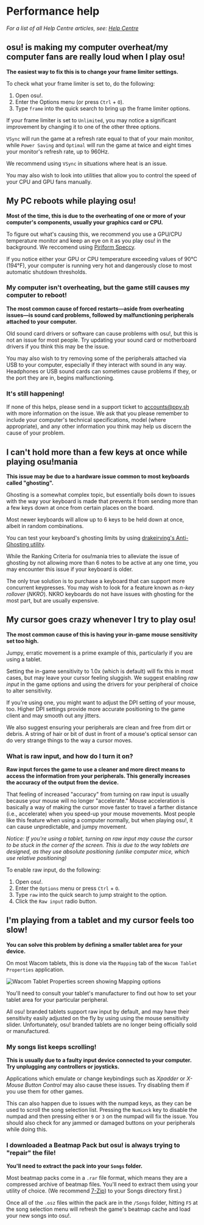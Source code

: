 # Performance help

*For a list of all Help Centre articles, see: [Help Centre](/wiki/Help_Centre)*

## osu! is making my computer overheat/my computer fans are really loud when I play osu!

**The easiest way to fix this is to change your frame limiter settings.**

To check what your frame limiter is set to, do the following:

1. Open osu!.
2. Enter the Options menu (or press `Ctrl` + `O`).
3. Type `frame` into the quick search to bring up the frame limiter options.

If your frame limiter is set to `Unlimited`, you may notice a significant improvement by changing it to one of the other three options.

`VSync` will run the game at a refresh rate equal to that of your main monitor, while `Power Saving` and `Optimal` will run the game at twice and eight times your monitor's refresh rate, up to 960Hz.

We recommend using `VSync` in situations where heat is an issue.

You may also wish to look into utilities that allow you to control the speed of your CPU and GPU fans manually.

## My PC reboots while playing osu!

**Most of the time, this is due to the overheating of one or more of your computer's components, usually your graphics card or CPU.**

To figure out what's causing this, we recommend you use a GPU/CPU temperature monitor and keep an eye on it as you play osu! in the background. We reccomend using [Piriform Speccy](https://www.piriform.com/speccy).

If you notice either your GPU or CPU temperature exceeding values of 90°C (194°F), your computer is running very hot and dangerously close to most automatic shutdown thresholds.

### My computer isn't overheating, but the game still causes my computer to reboot!

**The most common cause of forced restarts—aside from overheating issues—is sound card problems, followed by malfunctioning peripherals attached to your computer.**

Old sound card drivers or software can cause problems with osu!, but this is not an issue for most people. Try updating your sound card or motherboard drivers if you think this may be the issue.

You may also wish to try removing some of the peripherals attached via USB to your computer, especially if they interact with sound in any way. Headphones or USB sound cards can sometimes cause problems if they, or the port they are in, begins malfunctioning.

### It's still happening!

If none of this helps, please send in a support ticket to [accounts@ppy.sh](mailto:accounts@ppy.sh) with more information on the issue. We ask that you please remember to include your computer's technical specifications, model (where appropriate), and any other information you think may help us discern the cause of your problem.

## I can't hold more than a few keys at once while playing osu!mania

**This issue may be due to a hardware issue common to most keyboards called "ghosting".**

Ghosting is a somewhat complex topic, but essentially boils down to issues with the way your keyboard is made that prevents it from sending more than a few keys down at once from certain places on the board.

Most newer keyboards will allow up to 6 keys to be held down at once, albeit in random combinations.

You can test your keyboard's ghosting limits by using [drakeirving's Anti-Ghosting utility](https://drakeirving.github.io/MultiKeyDisplay).

While the Ranking Criteria for osu!mania tries to alleviate the issue of ghosting by not allowing more than 6 notes to be active at any one time, you may encounter this issue if your keyboard is older.

The only true solution is to purchase a keyboard that can support more concurrent keypresses. You may wish to look for a feature known as *n-key rollover* (*NKRO*). NKRO keyboards do not have issues with ghosting for the most part, but are usually expensive.

## My cursor goes crazy whenever I try to play osu!

**The most common cause of this is having your in-game mouse sensitivity set too high.**

Jumpy, erratic movement is a prime example of this, particularly if you are using a tablet.

Setting the in-game sensitivity to 1.0x (which is default) will fix this in most cases, but may leave your cursor feeling sluggish. We suggest enabling *raw input* in the game options and using the drivers for your peripheral of choice to alter sensitivity.

If you're using one, you might want to adjust the DPI setting of your mouse, too. Higher DPI settings provide more accurate positioning to the game client and may smooth out any jitters.

We also suggest ensuring your peripherals are clean and free from dirt or debris. A string of hair or bit of dust in front of a mouse's optical sensor can do very strange things to the way a cursor moves.

### What is raw input, and how do I turn it on?

**Raw input forces the game to use a cleaner and more direct means to access the information from your peripherals. This generally increases the accuracy of the output from the device.**

That feeling of increased "accuracy" from turning on raw input is usually because your mouse will no longer "accelerate." Mouse acceleration is basically a way of making the cursor move faster to travel a farther distance (i.e., accelerate) when you speed-up your mouse movements. Most people like this feature when using a computer normally, but when playing osu!, it can cause unpredictable, and jumpy movement. 

*Notice: If you're using a tablet, turning on raw input may cause the cursor to be stuck in the corner of the screen. This is due to the way tablets are designed, as they use absolute positioning (unlike computer mice, which use relative positioning)*

To enable raw input, do the following:

1. Open osu!.
2. Enter the `Options` menu or press `Ctrl` + `O`.
3. Type `raw` into the quick search to jump straight to the option.
4. Click the `Raw input` radio button.

## I'm playing from a tablet and my cursor feels too slow!

**You can solve this problem by defining a smaller tablet area for your device.**

On most Wacom tablets, this is done via the `Mapping` tab of the `Wacom Tablet Properties` application.

![Wacom Tablet Properties screen showing Mapping options](img/Tabarea.png "Interface for changing tablet area on Wacom devices")

You'll need to consult your tablet's manufacturer to find out how to set your tablet area for your particular peripheral.

All osu! branded tablets support raw input by default, and may have their sensitivity easily adjusted on the fly by using using the mouse sensitivity slider. Unfortunately,<!--as of ____,--> osu! branded tablets are no longer being officially sold or manufactured.

### My songs list keeps scrolling!

**This is usually due to a faulty input device connected to your computer. Try unplugging any controllers or joysticks.**

Applications which emulate or change keybindings such as *Xpadder* or *X-Mouse Button Control* may also cause these issues. Try disabling them if you use them for other games.

This can also happen due to issues with the numpad keys, as they can be used to scroll the song selection list. Pressing the `NumLock` key to disable the numpad and then pressing either `9` or `3` on the numpad will fix the issue. You should also check for any jammed or damaged buttons on your peripherals while doing this.

### I downloaded a Beatmap Pack but osu! is always trying to "repair" the file!

**You'll need to extract the pack into your `Songs` folder.**

Most beatmap packs come in a `.rar` file format, which means they are a compressed archive of beatmap files. You'll need to extract them using your utility of choice. (We recommend [7-Zip](https://7-zip.org)) to your Songs directory first.) <!-- do we though? WinRar is widely recognized to be the first option for unzipping files afaik, but YMMV (remove comment before merging) -->

Once all of the `.osz` files within the pack are in the `/Songs` folder, hitting `F5` at the song selection menu will refresh the game's beatmap cache and load your new songs into osu!.
